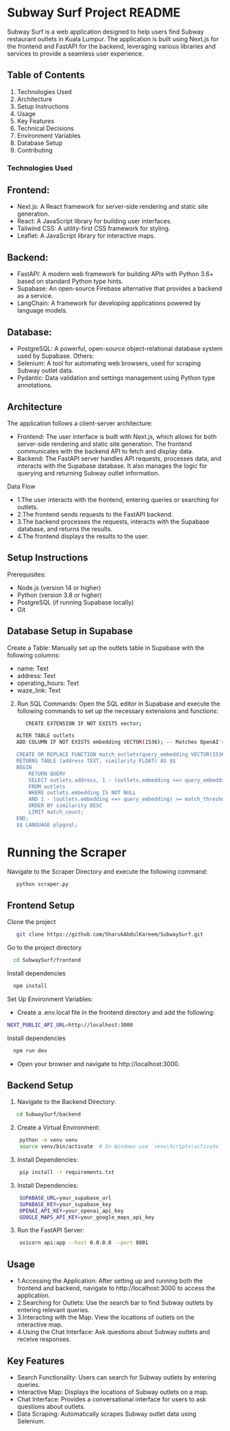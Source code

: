 
# Subway Surf Project README


Subway Surf is a web application designed to help users find Subway restaurant outlets in Kuala Lumpur. The application is built using Next.js for the frontend and FastAPI for the backend, leveraging various libraries and services to provide a seamless user experience.


## Table of Contents

1. Technologies Used
2. Architecture
3. Setup Instructions
4. Usage
5. Key Features
6. Technical Decisions
7. Environment Variables
8. Database Setup
9. Contributing
### Technologies Used
## Frontend:

- Next.js: A React framework for server-side rendering and static site generation.
- React: A JavaScript library for building user interfaces.
- Tailwind CSS: A utility-first CSS framework for styling.
- Leaflet: A JavaScript library for interactive maps.


## Backend:
- FastAPI: A modern web framework for building APIs with Python 3.6+ based on standard Python type hints.
- Supabase: An open-source Firebase alternative that provides a backend as a service.
- LangChain: A framework for developing applications powered by language models.

## Database:
- PostgreSQL: A powerful, open-source object-relational database system used by Supabase.
 Others:
- Selenium: A tool for automating web browsers, used for scraping Subway outlet data.
- Pydantic: Data validation and settings management using Python type annotations.

## Architecture
The application follows a client-server architecture:
- Frontend: The user interface is built with Next.js, which allows for both server-side rendering and static site generation. The frontend communicates with the backend API to fetch and display data.
- Backend: The FastAPI server handles API requests, processes data, and interacts with the Supabase database. It also manages the logic for querying and returning Subway outlet information.

Data Flow
- 1.The user interacts with the frontend, entering queries or searching for outlets.
- 2.The frontend sends requests to the FastAPI backend.
- 3.The backend processes the requests, interacts with the Supabase database, and returns the results.
- 4.The frontend displays the results to the user.

## Setup Instructions

Prerequisites: 
- Node.js (version 14 or higher)
- Python (version 3.8 or higher)
- PostgreSQL (if running Supabase locally)
- Git

## Database Setup in Supabase
Create a Table: Manually set up the outlets table in Supabase with the following 
columns:
- name: Text
- address: Text
- operating_hours: Text
- waze_link: Text

2. Run SQL Commands: Open the SQL editor in Supabase and execute the following commands to set up the necessary extensions and functions:


```bash
      CREATE EXTENSION IF NOT EXISTS vector;

   ALTER TABLE outlets
   ADD COLUMN IF NOT EXISTS embedding VECTOR(1536); -- Matches OpenAI's text-embedding-ada-002

   CREATE OR REPLACE FUNCTION match_outlets(query_embedding VECTOR(1536), match_threshold FLOAT, match_count INT)
   RETURNS TABLE (address TEXT, similarity FLOAT) AS $$
   BEGIN
       RETURN QUERY
       SELECT outlets.address, 1 - (outlets.embedding <=> query_embedding) AS similarity
       FROM outlets
       WHERE outlets.embedding IS NOT NULL
       AND 1 - (outlets.embedding <=> query_embedding) >= match_threshold
       ORDER BY similarity DESC
       LIMIT match_count;
   END;
   $$ LANGUAGE plpgsql;
```

# Running the Scraper
Navigate to the Scraper Directory and execute the following command:

```bash
   python scraper.py
```

## Frontend Setup

Clone the project

```bash
   git clone https://github.com/SharukAbdulKareem/SubwaySurf.git
```

Go to the project directory

```bash
  cd SubwaySurf/frontend
```

Install dependencies

```bash
  npm install
```

Set Up Environment Variables:
- Create a .env.local file in the frontend directory and add the following:
```bash
NEXT_PUBLIC_API_URL=http://localhost:3000
```

Install dependencies

```bash
  npm run dev
```
- Open your browser and navigate to http://localhost:3000.


## Backend Setup

1. Navigate to the Backend Directory:

```bash
   cd SubwaySurf/backend
```

2. Create a Virtual Environment:

```bash
    python -m venv venv
    source venv/bin/activate  # On Windows use `venv\Scripts\activate`
```
3. Install Dependencies:

```bash
    pip install -r requirements.txt
```
3. Install Dependencies:

```bash
    SUPABASE_URL=your_supabase_url
    SUPABASE_KEY=your_supabase_key
    OPENAI_API_KEY=your_openai_api_key
    GOOGLE_MAPS_API_KEY=your_google_maps_api_key
```
3. Run the FastAPI Server:

```bash
    uvicorn api:app --host 0.0.0.0 --port 8001
```
## Usage
- 1.Accessing the Application: After setting up and running both the frontend and backend, navigate to http://localhost:3000 to access the application.
- 2.Searching for Outlets: Use the search bar to find Subway outlets by entering relevant queries.
- 3.Interacting with the Map: View the locations of outlets on the interactive map.
- 4.Using the Chat Interface: Ask questions about Subway outlets and receive responses.

## Key Features
- Search Functionality: Users can search for Subway outlets by entering queries.
- Interactive Map: Displays the locations of Subway outlets on a map.
- Chat Interface: Provides a conversational interface for users to ask questions about outlets.
- Data Scraping: Automatically scrapes Subway outlet data using Selenium.
